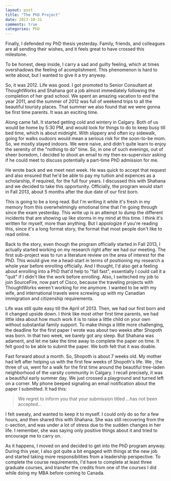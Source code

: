 ```yaml
---
layout: post
title: "The PhD Project"
date: 2017-10-31
comments: true
categories: PhD
---
```


Finally, I defended my PhD thesis yesterday. Family, friends, and
colleagues are all sending their wishes, and it feels great to have
crossed this milestone.

To be honest, deep inside, I carry a sad and guilty feeling, which at
times overshadows the feeling of acomplishment. This phenomenon is hard
to write about, but I wanted to give it a try anyway.

So, it was 2012. Life was good. I got promoted to Senior Consultant at
ThoughtWorks and Shahana got a job almost immediately following the
completion of her grad school. We spent an amazing vacation to end the
year 2011, and the summer of 2012 was full of weekend trips to all the
beautiful touristy places. That summer we also found that we were gonna
be first time parents. It was an exciting time.

Along came fall. It started getting cold and wintery in Calgary. Both of
us would be home by 5:30 PM, and would look for things to do to keep
busy till bed time, which is about midnight. With slippery and often
icy sidewalk, going for walks oudoors would mean a serious risk for the
soon-to-be mom. So, we mostly stayed indoors. We were naive, and didn't
quite learn to enjoy the serenity of the "nothing to do" time. So, in
one of such evenings, out of sheer boredom, I decided to shoot an email
to my then ex-supervisor asking if he could meet to discuss potentially
a part-time PhD admission for me.

He wrote back and we meet next week. He was quick to accept that request
and also ensured that he'd be able to pay my tuition and expences as a
scholarship, if required, for the full four years. I discussed this with
Shahana and we decided to take this opportunity. Officially, the program
would start in Fall 2013, about 5 months after the due date of our
first born.

This is going to be a long read. But I'm writing it while it's fresh in
my memory from this overwhelmingly emotional time that I'm going through
since the exam yesterday. This write up is an attempt to dump the
different incidents that are showing up like storms in my mind at this
time. I think it's written for myself, more than anything. But I
appologize if you're reading this, since it's a long format story, the
format that most people don't like to read online.

Back to the story, even though the program officially started in Fall 2013, I actually
started working on my research right after we had our meeting. The first
sub-project was to run a literature review on the area of interest for
the PhD. This would give me a head-start in terms of positioning my
research a whole year before enrolling officially. And I thought, I'd
also get a feeling about enrolling into a PhD that'd help to "fail fast",
essentially I could call it a "quit" if I didn't like the work before
enrolling. Also, I switeched my job to join SourceFire, now part of
Cisco, because the traveling projects with ThoughtWorks weren't working
for me anymore. I wanted to be with my wife, and international travels
were screwing up with my Canadian immigration and citizenship
requirements.

Life was still quite easy till the April of 2013. Then, we had our first
born and it changed upside down. I think like most other first time
parents, we had little idea about how much work it is to raise a little
child on your own without substantial family support. To make things a
little more challenging, the deadline for the first paper I wrote was
about two weeks after Shopoth was born. In that two week, we barely got
any sleep. But Shahana was adament, and let me take the time away to
complete the paper on time. It felt good to be able to submit the paper.
We both felt that it was doable.

Fast forward about a month. So, Shopoth is about 7 weeks old. My mother
had left after helping us with the first few weeks of Shopoth's life. We
, the three of us, went for a walk for the first time around the beautiful tree-laden neighborhood of the
varsity community in Calgary. I recall precisely, it was a beautiful
early summer day. We just crossed a playground and turned left on a
corner. My phone beeped signaling an email notification about the paper
I submitted. It had this:

>  We regret to inform you that your submission titled ...has not been accepted...

I felt sweaty, and wanted to keep it to myself. I could only do so for a
few hours, and then shared this with Shahana. She was still recovering
from the c-section, and was under a lot of stress due to the sudden
changes in her life. I remember, she was saying only positive things
about it and tried to encourage me to carry on.

As it happens, I moved on and decided to get into the PhD program
anyway. During this year, I also got quite a bit engaged with things at
the new job and started taking more responsibilities from a leadership
perspective. To complete the course requirements, I'd have to complete
at least three graduate courses, and transfer the credits from one of
the courses I did while doing my MBA before coming to Canada.





